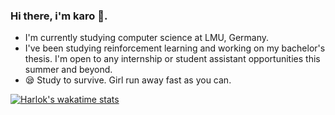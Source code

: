 ### Hi there, i'm karo :owl:.


- I'm currently studying computer science at LMU, Germany.
- I've been studying reinforcement learning and working on my bachelor's thesis. I'm open to any internship or student assistant opportunities this summer and beyond.
- :sleepy: Study to survive. Girl run away fast as you can.


[![Harlok's wakatime stats](https://github-readme-stats.vercel.app/api/wakatime?username=karo_feder)](https://github.com/anuraghazra/github-readme-stats)
